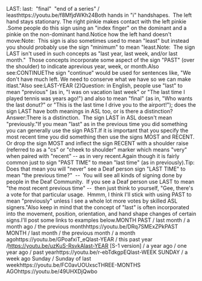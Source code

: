 LAST: last: 
  "final" 
  "end of a series" / leasthttps://youtu.be/f8MfjdWKh24Both hands in "i" handshapes.  The left hand stays 
  stationary. The right pinkie makes contact with the left pinkie .Some people do this sign using an "index finger" on the dominant and a pinkie on 
the non-dominant hand.Notice how the left hand doesn't move:Note:  This sign is also sometimes used to mean "least" 
	but instead you should probably use the sign "minimum" to mean "least.Note:  The sign LAST isn't used in such concepts as "last year, last
  week, and/or last month." 
	Those concepts incorporate some aspect of
  the sign
  "PAST" (over the shoulder) to indicate aprevious year, week, or month.Also see:CONTINUEThe sign "continue" would be used for sentences like, "We don't have much left. 
We need to conserve what we have so we can make itlast."Also see:LAST-YEAR (2)Question: in English, people use 
"last" to mean "previous" (as in, "I was on vacation last week" or "The last 
time I played tennis was years ago!") and also to mean "final" (as in, "Who 
wants the last donut?" or "This is the last time I drive you to the airport!"); 
does the sign LAST have both meanings in ASL too, or is there a distinction?Answer:There is a distinction.  The sign LAST in ASL doesn't mean "previously."If you mean "last" as in the previous time you did something you can generally 
use the sign PAST.If it is important that you specify the most recent time you did something then 
use the signs MOST and RECENT. Or drop the sign MOST and inflect the sign RECENT 
with a shoulder raise (referred to as a "cs" or "cheek to shoulder" marker which 
means "very" when paired with "recent" -- as in very recent.Again though it is fairly common just to sign "PAST TIME" to mean "last time" 
(as in previously).Tip: Does that mean you will "never" see a Deaf person sign "LAST TIME" to mean 
"the previous time?"  --  You will see all kinds of signing done by 
people in the Deaf Community.  If you see a Deaf person use LAST to mean 
"the most recent previous time" --  then just think to yourself, "Gee, 
there's a vote for that particular usage.  Hmmm, I think I'll stick with 
using PAST to mean "previously" unless I see a whole lot more votes by skilled 
ASL signers."Also keep in mind that the concept of "last" is often incorporated into the 
movement, position, orientation, and hand shape changes of certain signs.I'll post some links to examples below.MONTH PAST / last month / a month ago / the previous monthhttps://youtu.be/DRq7SMExZPkPAST MONTH / last month / the previous month / a month agohttps://youtu.be/GPoafxiT_eQlast-YEAR / this past year /https://youtu.be/uzKuS-RsvkAlast-YEAR [S-1 version] / a year ago / one year ago / past yearhttps://youtu.be/r-ebTdkgpEQlast-WEEK SUNDAY / a week ago Sunday / Sunday of last weekhttps://youtu.be/FC0avUOUxscTHREE-MONTHS AGOhttps://youtu.be/49UHXDjQwbo
